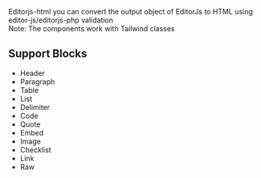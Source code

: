 Editorjs-html you can convert the output object of EditorJs to HTML using editor-js/editorjs-php validation
<br>
Note: The components work with Tailwind classes

<h2>Support Blocks</h2>

<ul>
  <li>Header</li>
  <li>Paragraph</li>
  <li>Table</li>
  <li>List</li>
  <li>Delimiter</li>
  <li>Code</li>
  <li>Quote</li>
  <li>Embed</li>
  <li>Image</li>
  <li>Checklist</li>
  <li>Link</li>
  <li>Raw</li>
</ul>
